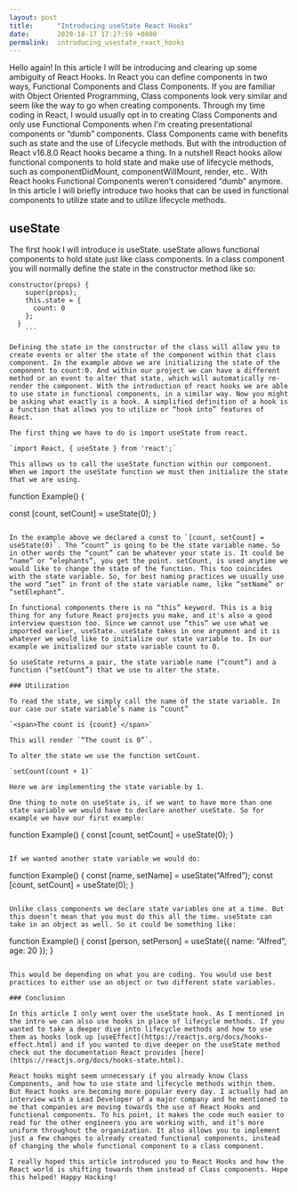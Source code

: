 ```yaml
---
layout: post
title:      "Introducing useState React Hooks"
date:       2020-10-17 17:27:59 +0000
permalink:  introducing_usestate_react_hooks
---
```



Hello again! In this article I will be introducing and clearing up some ambiguity of React Hooks. In React you can define components in two ways, Functional Components and Class Components. If you are familiar with Object Oriented Programming, Class components look very similar and seem like the way to go when creating components. Through my time coding in React, I would usually opt in to creating Class Components and only use Functional Components when I'm creating presentational components or “dumb” components. Class Components came with benefits such as state and the use of Lifecycle methods. But with the introduction of React v16.8.0 React hooks became a thing. In a nutshell React hooks allow functional components to hold state and make use of lifecycle methods, such as componentDidMount, componentWillMount, render, etc.. With React hooks Functional Components weren’t considered “dumb” anymore. In this article I will briefly introduce two hooks that can be used in functional components to utilize state and to utilize lifecycle methods. 

## useState

The first hook I will introduce is useState. useState allows functional components to hold state just like class components. In a class component you will normally define the state in the constructor method like so: 

```
constructor(props) {
    super(props);
    this.state = {
      count: 0
    };
  }
	```

Defining the state in the constructor of the class will allow you to create events or alter the state of the component within that class component. In the example above we are initializing the state of the component to count:0. And within our project we can have a different method or an event to alter that state, which will automatically re-render the component. With the introduction of react hooks we are able to use state in functional components, in a similar way. Now you might be asking what exactly is a hook. A simplified definition of a hook is a function that allows you to utilize or “hook into” features of React. 

The first thing we have to do is import useState from react. 

`import React, { useState } from 'react';`

This allows us to call the useState function within our component. When we import the useState function we must then initialize the state that we are using. 

```
function Example() {

 const [count, setCount] = useState(0);
}
```

In the example above we declared a const to `[count, setCount] = useState(0)`. The “count” is going to be the state variable name. So in other words the “count” can be whatever your state is. It could be “name” or “elephants”, you get the point. setCount, is used anytime we would like to change the state of the function. This too coincides with the state variable. So, for best naming practices we usually use the word “set” in front of the state variable name, like “setName” or “setElephant”.

In functional components there is no “this” keyword. This is a big thing for any future React projects you make, and it's also a good interview question too. Since we cannot use “this” we use what we imported earlier, useState. useState takes in one argument and it is whatever we would like to initialize our state variable to. In our example we initialized our state variable count to 0. 

So useState returns a pair, the state variable name (“count”) and a function (“setCount”) that we use to alter the state. 

### Utilization

To read the state, we simply call the name of the state variable. In our case our state variable’s name is “count”

`<span>The count is {count} </span>`

This will render `“The count is 0”`. 

To alter the state we use the function setCount.

`setCount(count + 1)`

Here we are implementing the state variable by 1. 

One thing to note on useState is, if we want to have more than one state variable we would have to declare another useState. So for example we have our first example:

```
function Example() {
 const [count, setCount] = useState(0);
}
```

If we wanted another state variable we would do: 
```
function Example() {
 const [name, setName] = useState(“Alfred”);
 const [count, setCount] = useState(0);
}
```

Unlike class components we declare state variables one at a time. But this doesn’t mean that you must do this all the time. useState can take in an object as well. So it could be something like: 

```
function Example() {
 const [person, setPerson] = useState({
	name: “Alfred”,
	age: 20
});
}
```

This would be depending on what you are coding. You would use best practices to either use an object or two different state variables. 

### Conclusion

In this article I only went over the useState hook. As I mentioned in the intro we can also use hooks in place of lifecycle methods. If you wanted to take a deeper dive into lifecycle methods and how to use them as hooks look up [useEffect](https://reactjs.org/docs/hooks-effect.html) and if you wanted to dive deeper on the useState method check out the documentation React provides [here](https://reactjs.org/docs/hooks-state.html).

React hooks might seem unnecessary if you already know Class Components, and how to use state and lifecycle methods within them. But React hooks are becoming more popular every day. I actually had an interview with a Lead Developer of a major company and he mentioned to me that companies are moving towards the use of React Hooks and functional components. To his point, it makes the code much easier to read for the other engineers you are working with, and it’s more uniform throughout the organization. It also allows you to implement just a few changes to already created functional components, instead of changing the whole functional component to a class component. 

I really hoped this article introduced you to React Hooks and how the React world is shifting towards them instead of Class components. Hope this helped! Happy Hacking! 

